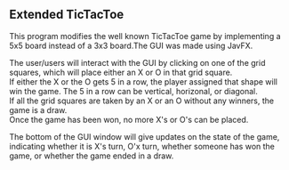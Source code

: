 ## Extended TicTacToe
This program modifies the well known TicTacToe game by implementing a 5x5 board instead of a 3x3 board.The GUI was made using JavFX.   

The user/users will interact with the GUI by clicking on one of the grid squares, which will place either an X or O in that grid square.  
If either the X or the O gets 5 in a row, the player assigned that shape will win the game. The 5 in a row can be vertical, horizonal, or diagonal.  
If all the grid squares are taken by an X or an O without any winners, the game is a draw.  
Once the game has been won, no more X's or O's can be placed.  

The bottom of the GUI window will give updates on the state of the game, indicating whether it is X's turn, O'x turn, whether someone has won the game, or whether the game ended in a draw.